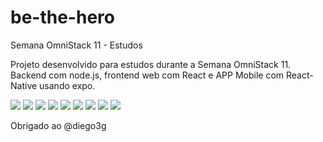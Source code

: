 # be-the-hero
Semana OmniStack 11 - Estudos


Projeto desenvolvido para estudos durante a Semana OmniStack 11.
Backend com node.js, frontend web com React e APP Mobile com React-Native usando expo.

![](https://drive.google.com/uc?id=1kJNOGzxc6XrrhNgzDDEO0TuwwdZYqZon)
![](https://drive.google.com/uc?id=1oLXOs2PG3v3otLftKqXylxLpgJhvXDd4)
![](https://drive.google.com/uc?id=1jBEQ5PfdHtap4hVbuQg5qaXzlicK2WE1)
![](https://drive.google.com/uc?id=1zgYk9npgOdxiT3S7XwnBq9imOb5sYH9J)
![](https://drive.google.com/uc?id=1OvkpkBctrbTDlA90rEmCVn4OVCYS1gqi)
![](https://drive.google.com/uc?id=1upufhltDEkAZHS3mT4LiSi4apxI9xqj0)
![](https://drive.google.com/uc?id=1v4BOoDu10uXlviTHMd9WiKgZEKO7nV9Z)
![](https://drive.google.com/uc?id=1CrL-3vxew33da-u3HRaJpCUoti9S4Npv)
![](https://drive.google.com/uc?id=12UFLeBXsxKhE0aRMXXw1xeJHYyVbt0J1)

Obrigado ao @diego3g
